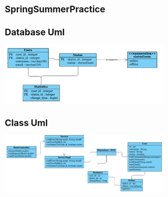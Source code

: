 # SpringSummerPractice

# Database Uml
![alt_text](/UML/db_UML.png?raw=True)



# Class Uml
![alt_text](/UML/class_UML.png?raw=True)
